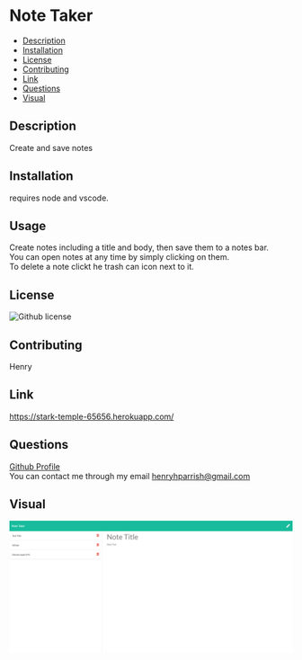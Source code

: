 # Note Taker

- [Description](#Description)
- [Installation](#Installation)
- [License](#License)
- [Contributing](#Contributing)
- [Link](#Link)
- [Questions](#Questions)
- [Visual](#Visual)



## Description
Create and save notes
## Installation
requires node and vscode. 
## Usage
Create notes including a title and body, then save them to a notes bar.  
You can open notes at any time by simply clicking on them.  
To delete a note clickt he trash can icon next to it.
## License
![Github license](https://img.shields.io/badge/license-None-blue.svg)
## Contributing
Henry
## Link
https://stark-temple-65656.herokuapp.com/
## Questions
[Github Profile](https://github.com/HenryP23)  
You can contact me through my email henryhparrish@gmail.com
## Visual
![ScreenShot](https://raw.githubusercontent.com/HenryP23/NoteTaker/master/noteTakerPic%231.PNG)


